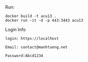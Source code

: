 Run: 
```
docker build -t acu13 .
docker run -it -d -p 443:3443 acu13
```


Login Info

```
login: https://localhost

Email: contact@manhtuong.net

Password:Abcd1234
```
